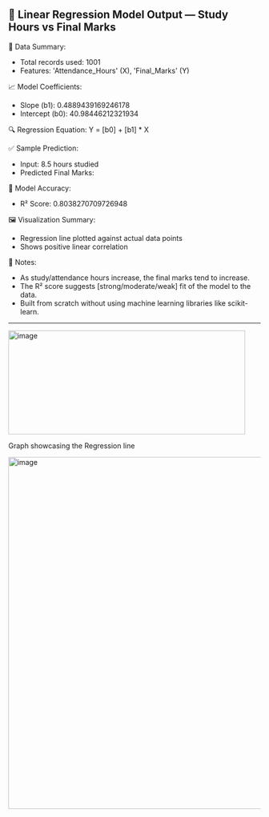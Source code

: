 📄 Linear Regression Model Output — Study Hours vs Final Marks
-------------------------------------------------------------

📌 Data Summary:
- Total records used: 1001
- Features: 'Attendance_Hours' (X), 'Final_Marks' (Y)

📈 Model Coefficients:
- Slope (b1): 0.4889439169246178
- Intercept (b0): 40.98446212321934

🔍 Regression Equation:
Y = [b0] + [b1] * X

✅ Sample Prediction:
- Input: 8.5 hours studied
- Predicted Final Marks: 

🎯 Model Accuracy:
- R² Score: 0.8038270709726948

🖼️ Visualization Summary:
- Regression line plotted against actual data points
- Shows positive linear correlation

📌 Notes:
- As study/attendance hours increase, the final marks tend to increase.
- The R² score suggests [strong/moderate/weak] fit of the model to the data.
- Built from scratch without using machine learning libraries like scikit-learn.

-------------------------------------------------------------


<img width="473" height="208" alt="image" src="https://github.com/user-attachments/assets/5a3f4915-8f4f-4b7d-8d15-67c385f3d887" />


Graph showcasing the Regression line

<img width="940" height="704" alt="image" src="https://github.com/user-attachments/assets/da521516-f13d-4742-9ea6-821f9455c4d3" />
